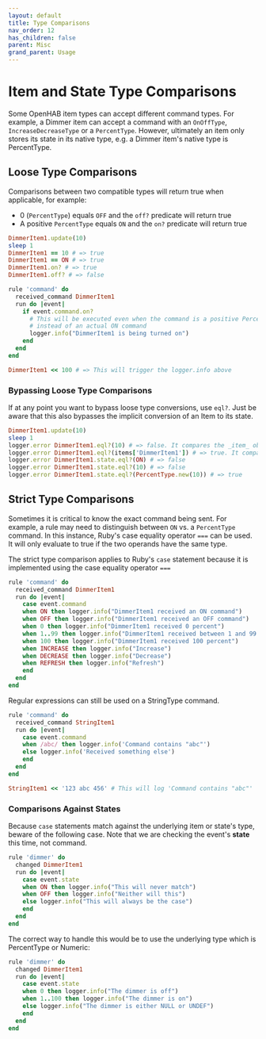 ```yaml
---
layout: default
title: Type Comparisons
nav_order: 12
has_children: false
parent: Misc
grand_parent: Usage
---
```


# Item and State Type Comparisons

Some OpenHAB item types can accept different command types. For example, a Dimmer item can accept a command with an `OnOffType`, `IncreaseDecreaseType` or a `PercentType`. However, ultimately an item only stores its state in its native type, e.g. a Dimmer item's native type is PercentType.

## Loose Type Comparisons

Comparisons between two compatible types will return true when applicable, for example:

- 0 (`PercentType`) equals `OFF` and the `off?` predicate will return true
- A positive `PercentType` equals `ON` and the `on?` predicate will return true

```ruby
DimmerItem1.update(10)
sleep 1
DimmerItem1 == 10 # => true
DimmerItem1 == ON # => true
DimmerItem1.on? # => true
DimmerItem1.off? # => false
```

```ruby
rule 'command' do
  received_command DimmerItem1
  run do |event|
    if event.command.on?
      # This will be executed even when the command is a positive PercentType
      # instead of an actual ON command
      logger.info("DimmerItem1 is being turned on")
    end
  end
end

DimmerItem1 << 100 # => This will trigger the logger.info above
```

### Bypassing Loose Type Comparisons

If at any point you want to bypass loose type conversions, use `eql?`. Just be aware that this also bypasses the implicit conversion of an Item to its state.

```ruby
DimmerItem1.update(10)
sleep 1
logger.error DimmerItem1.eql?(10) # => false. It compares the _item_ object not its state
logger.error DimmerItem1.eql?(items['DimmerItem1']) # => true. It compares the _item_ object
logger.error DimmerItem1.state.eql?(ON) # => false
logger.error DimmerItem1.state.eql?(10) # => false
logger.error DimmerItem1.state.eql?(PercentType.new(10)) # => true
```

## Strict Type Comparisons

Sometimes it is critical to know the exact command being sent. For example, a rule may need to distinguish between `ON` vs. a `PercentType` command. In this instance, Ruby's case equality operator `===` can be used. It will only evaluate to true if the two operands have the same type.

The strict type comparison applies to Ruby's `case` statement because it is implemented using the case equality operator `===`

```ruby
rule 'command' do
  received_command DimmerItem1
  run do |event|
    case event.command
    when ON then logger.info("DimmerItem1 received an ON command")
    when OFF then logger.info("DimmerItem1 received an OFF command")
    when 0 then logger.info("DimmerItem1 received 0 percent")
    when 1..99 then logger.info("DimmerItem1 received between 1 and 99 percent")
    when 100 then logger.info("DimmerItem1 received 100 percent")
    when INCREASE then logger.info("Increase")
    when DECREASE then logger.info("Decrease")
    when REFRESH then logger.info("Refresh")
    end
  end
end

```

Regular expressions can still be used on a StringType command.

```ruby
rule 'command' do
  received_command StringItem1
  run do |event|
    case event.command
    when /abc/ then logger.info('Command contains "abc"')
    else logger.info('Received something else')
    end
  end
end

StringItem1 << '123 abc 456' # This will log 'Command contains "abc"'
```

### Comparisons Against States

Because `case` statements match against the underlying item or state's type, beware of the following case. Note that we are checking the event's **state** this time, not command.

```ruby
rule 'dimmer' do
  changed DimmerItem1
  run do |event|
    case event.state
    when ON then logger.info("This will never match")
    when OFF then logger.info("Neither will this")
    else logger.info("This will always be the case")
    end
  end
end
```

The correct way to handle this would be to use the underlying type which is PercentType or Numeric:

```ruby
rule 'dimmer' do
  changed DimmerItem1
  run do |event|
    case event.state
    when 0 then logger.info("The dimmer is off")
    when 1..100 then logger.info("The dimmer is on")
    else logger.info("The dimmer is either NULL or UNDEF")
    end
  end
end
```
